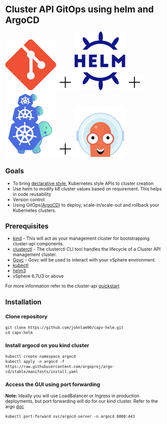 # Cluster API GitOps using helm and ArgoCD

<p float="center">
  <img src="./docs/images/git-icon.png" width="160" /> 
  <img src="./docs/images/plus2.png" width="50" /> 
  <img src="./docs/images/helm.svg" width="160" /> 
  <img src="./docs/images/plus2.png" width="50" /> 
  <img src="./docs/images/capi.png" width="160" />
  <img src="./docs/images/plus2.png" width="50" /> 
  <img src="./docs/images/argocd.png" width="160" /> 

</p>

## Goals

- To bring [declarative style](https://cluster-api.sigs.k8s.io/introduction.html), Kubernetes style APIs to cluster creation
- Use helm to modify k8 cluster values based on requirement. This helps in code reusability
- Version control
- Using GitOps([ArgoCD](https://github.com/argoproj/argo-cd)) to deploy, scale-in/scale-out and rollback your Kubernetes clusters.

## Prerequisites

- [kind](https://kind.sigs.k8s.io/) - This will act as your management cluster for bootstrapping cluster-api components.
- [clusterctl](https://cluster-api.sigs.k8s.io/user/quick-start.html) - The clusterctl CLI tool handles the lifecycle of a Cluster API management cluster.
- [Govc](https://github.com/vmware/govmomi/tree/master/govc) - Govc will be used to interact with your vSphere environment.
- [kubectl](https://kubernetes.io/docs/tasks/tools/install-kubectl/)
- [helm3](https://github.com/helm/helm)
- vSphere 6.7U3 or above

For more information refer to the cluster-api [quickstart](https://cluster-api.sigs.k8s.io/user/quick-start.html)

## Installation 

### Clone repository 
```
git clone https://github.com/johnlam90/capv-helm.git
cd capv-helm 
```
### Install argocd on you kind cluster
 
```
kubectl create namespace argocd
kubectl apply -n argocd -f https://raw.githubusercontent.com/argoproj/argo-cd/stable/manifests/install.yaml
```
### Access the GUI using port forwarding 
**Note:** Ideally you will use LoadBalancer or Ingress in production deployments, but port forwarding will do for our kind cluster. Refer to the argo [doc](https://argoproj.github.io/argo-cd/getting_started/)

```
kubectl port-forward svc/argocd-server -n argocd 8080:443
```




